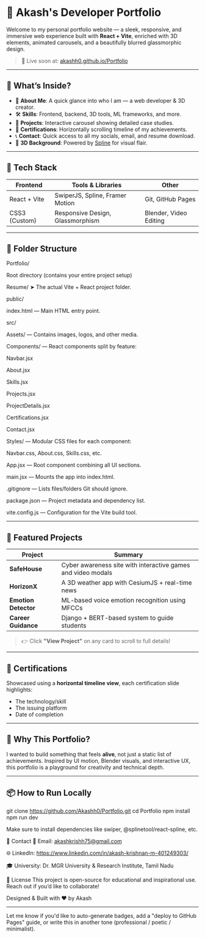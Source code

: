 # 💼 Akash's Developer Portfolio

Welcome to my personal portfolio website — a sleek, responsive, and immersive web experience built with **React + Vite**, enriched with 3D elements, animated carousels, and a beautifully blurred glassmorphic design.

> 🚀 Live soon at: [akashh0.github.io/Portfolio](https://akashh0.github.io/Portfolio) 

---

## 🔮 What’s Inside?

- 🎨 **About Me**: A quick glance into who I am — a web developer & 3D creator.
- 🛠️ **Skills**: Frontend, backend, 3D tools, ML frameworks, and more.
- 🧠 **Projects**: Interactive carousel showing detailed case studies.
- 📜 **Certifications**: Horizontally scrolling timeline of my achievements.
- 📞 **Contact**: Quick access to all my socials, email, and resume download.
- 🌌 **3D Background**: Powered by [Spline](https://spline.design/) for visual flair.

---

## 🧰 Tech Stack

| Frontend       | Tools & Libraries             | Other                    |
|----------------|-------------------------------|--------------------------|
| React + Vite   | SwiperJS, Spline, Framer Motion | Git, GitHub Pages       |
| CSS3 (Custom)  | Responsive Design, Glassmorphism | Blender, Video Editing  |

---

## 📁 Folder Structure

Portfolio/

Root directory (contains your entire project setup)

Resume/
➤ The actual Vite + React project folder.

public/

index.html — Main HTML entry point.

src/

Assets/ — Contains images, logos, and other media.

Components/ — React components split by feature:

Navbar.jsx

About.jsx

Skills.jsx

Projects.jsx

ProjectDetails.jsx

Certifications.jsx

Contact.jsx

Styles/ — Modular CSS files for each component:

Navbar.css, About.css, Skills.css, etc.

App.jsx — Root component combining all UI sections.

main.jsx — Mounts the app into index.html.

.gitignore — Lists files/folders Git should ignore.

package.json — Project metadata and dependency list.

vite.config.js — Configuration for the Vite build tool.



---

## 🌟 Featured Projects

| Project         | Summary |
|----------------|---------|
| **SafeHouse**   | Cyber awareness site with interactive games and video modals |
| **HorizonX**    | A 3D weather app with CesiumJS + real-time news |
| **Emotion Detector** | ML-based voice emotion recognition using MFCCs |
| **Career Guidance** | Django + BERT-based system to guide students |

> 👉 Click **"View Project"** on any card to scroll to full details!

---

## 📜 Certifications

Showcased using a **horizontal timeline view**, each certification slide highlights:
- The technology/skill
- The issuing platform
- Date of completion

---

## 🧠 Why This Portfolio?

I wanted to build something that feels **alive**, not just a static list of achievements. Inspired by UI motion, Blender visuals, and interactive UX, this portfolio is a playground for creativity and technical depth.

---

## 📦 How to Run Locally


git clone https://github.com/Akashh0/Portfolio.git
cd Portfolio
npm install
npm run dev

Make sure to install dependencies like swiper, @splinetool/react-spline, etc.

📩 Contact
📧 Email: akashkrishh75@gmail.com

🌐 LinkedIn: https://www.linkedin.com/in/akash-krishnan-m-401249303/

🎓 University: Dr. MGR University & Research Institute, Tamil Nadu

📝 License
This project is open-source for educational and inspirational use. Reach out if you’d like to collaborate!

Designed & Built with ❤️ by Akash

---

Let me know if you'd like to auto-generate badges, add a "deploy to GitHub Pages" guide, or write this in another tone (professional / poetic / minimalist).